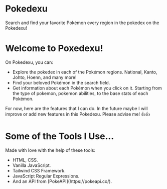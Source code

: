 # Pokedexu
Search and find your favorite Pokémon every region in the pokedex on the Pokedexu!

<h1>Welcome to Poxedexu!</h1>
On Pokedexu, you can:
<ul>
<li> Explore the pokedex in each of the Pokémon regions. National, Kanto, Johto, Hoenn, and many more! </li>
<li> Find your beloved Pokémon in the search field. </li>
<li> Get information about each Pokémon when you click on it. Starting from the type of pokemon, pokemon abilities, to the base stats of each Pokémon. </li>
</ul>
  
For now, here are the features that I can do. In the future maybe I will improve or add new features in this Pokedexu. Please advise me! 👍👍

<h1>Some of the Tools I Use...</h1>
Made with love with the help of these tools:
<ul>
<li> HTML, CSS. </li>
<li> Vanilla JavaScript. </li>
<li> Tailwind CSS Framework. </li>
<li> JavaScript Regular Expressions. </li>
<li> And an API from [PokeAPI](https://pokeapi.co/). </li>
 </ul>

